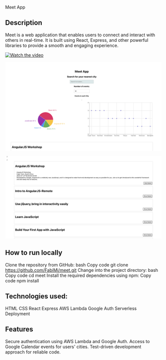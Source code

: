 Meet App

## Description

Meet is a web application that enables users to connect and interact with others in real-time. It is built using React, Express, and other powerful libraries to provide a smooth and engaging experience.

[![Watch the video](https://img.youtube.com/vi/nTQUwghvy5Q/default.jpg)](https://youtu.be/lShUR-1ehLg)

![](https://github.com/FabiMi/meet/blob/Task_4.10/Screenshots/Screenshot%202023-07-21%20at%2016.31.14.png)

![](https://github.com/FabiMi/meet/blob/Task_4.10/Screenshots/Screenshot%202023-07-21%20at%2016.31.27.png)


## How to run locally

Clone the repository from GitHub:
bash
Copy code
git clone https://github.com/FabiMi/meet.git
Change into the project directory:
bash
Copy code
cd meet
Install the required dependencies using npm:
Copy code
npm install

## Technologies used:
HTML
CSS
React
Express
AWS Lambda
Google Auth
Serverless Deployment

## Features
Secure authentication using AWS Lambda and Google Auth.
Access to Google Calendar events for users' cities.
Test-driven development approach for reliable code.
